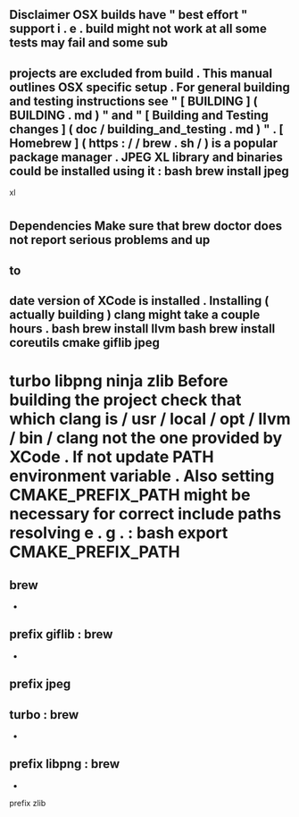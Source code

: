 #
#
Disclaimer
OSX
builds
have
"
best
effort
"
support
i
.
e
.
build
might
not
work
at
all
some
tests
may
fail
and
some
sub
-
projects
are
excluded
from
build
.
This
manual
outlines
OSX
specific
setup
.
For
general
building
and
testing
instructions
see
"
[
BUILDING
]
(
BUILDING
.
md
)
"
and
"
[
Building
and
Testing
changes
]
(
doc
/
building_and_testing
.
md
)
"
.
[
Homebrew
]
(
https
:
/
/
brew
.
sh
/
)
is
a
popular
package
manager
.
JPEG
XL
library
and
binaries
could
be
installed
using
it
:
bash
brew
install
jpeg
-
xl
#
#
Dependencies
Make
sure
that
brew
doctor
does
not
report
serious
problems
and
up
-
to
-
date
version
of
XCode
is
installed
.
Installing
(
actually
building
)
clang
might
take
a
couple
hours
.
bash
brew
install
llvm
bash
brew
install
coreutils
cmake
giflib
jpeg
-
turbo
libpng
ninja
zlib
Before
building
the
project
check
that
which
clang
is
/
usr
/
local
/
opt
/
llvm
/
bin
/
clang
not
the
one
provided
by
XCode
.
If
not
update
PATH
environment
variable
.
Also
setting
CMAKE_PREFIX_PATH
might
be
necessary
for
correct
include
paths
resolving
e
.
g
.
:
bash
export
CMAKE_PREFIX_PATH
=
brew
-
-
prefix
giflib
:
brew
-
-
prefix
jpeg
-
turbo
:
brew
-
-
prefix
libpng
:
brew
-
-
prefix
zlib
